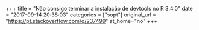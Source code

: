 +++
title = "Não consigo terminar a instalação de devtools no R 3.4.0"
date = "2017-09-14 20:38:03"
categories = ["sopt"]
original_url = "https://pt.stackoverflow.com/q/237499"
at_home="no"
+++

